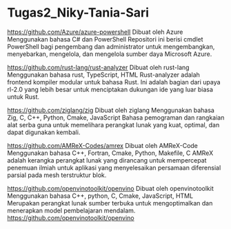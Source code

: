 # Tugas2_Niky-Tania-Sari

https://github.com/Azure/azure-powershell
Dibuat oleh Azure
Menggunakan bahasa C# dan PowerShell
Repositori ini berisi cmdlet PowerShell bagi pengembang dan administrator untuk mengembangkan, menyebarkan, mengelola, dan mengelola sumber daya Microsoft Azure.

https://github.com/rust-lang/rust-analyzer
Dibuat oleh rust-lang
Menggunakan bahasa rust, TypeScript, HTML
Rust-analyzer adalah frontend kompiler modular untuk bahasa Rust. Ini adalah bagian dari upaya rl-2.0 yang lebih besar untuk menciptakan dukungan ide yang luar biasa untuk Rust.

https://github.com/ziglang/zig
Dibuat oleh ziglang
Menggunakan bahasa Zig, C, C++, Python, Cmake, JavaScript
Bahasa pemograman dan rangkaian alat serba guna untuk memelihara perangkat lunak yang kuat, optimal, dan dapat digunakan kembali.

https://github.com/AMReX-Codes/amrex
Dibuat oleh AMReX-Code
Menggunakan bahasa C++, Fortran, Cmake, Python, Makefile, C
AMReX adalah kerangka perangkat lunak yang dirancang untuk mempercepat penemuan ilmiah untuk aplikasi yang menyelesaikan persamaan diferensial parsial pada mesh terstruktur blok.

https://github.com/openvinotoolkit/openvino
Dibuat oleh openvinotoolkit
Menggunakan bahasa C++, python, C, Cmake, JavaScript, HTML
Merupakan perangkat lunak sumber terbuka untuk mengoptimalkan dan menerapkan model pembelajaran mendalam. 
https://github.com/openvinotoolkit/openvino
